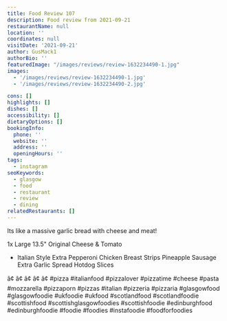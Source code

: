```yaml
---
title: Food Review 107
description: Food review from 2021-09-21
restaurantName: null
location: ''
coordinates: null
visitDate: '2021-09-21'
author: GusMack1
authorBio: ''
featuredImage: "/images/reviews/review-1632234490-1.jpg"
images:
  - '/images/reviews/review-1632234490-1.jpg'
  - '/images/reviews/review-1632234490-2.jpg'

cons: []
highlights: []
dishes: []
accessibility: []
dietaryOptions: []
bookingInfo:
  phone: ''
  website: ''
  address: ''
  openingHours: ''
tags:
  - instagram
seoKeywords:
  - glasgow
  - food
  - restaurant
  - review
  - dining
relatedRestaurants: []
---
```

Its like a massive garlic bread with cheese and meat!

1x Large 13.5" Original Cheese & Tomato
+ Italian Style
Extra Pepperoni
Chicken Breast Strips
Pineapple
Sausage
Extra Garlic Spread
Hotdog Slices

â¢
â¢
â¢
â¢
â¢
#pizza #italianfood #pizzalover #pizzatime #cheese #pasta #mozzarella #pizzaporn #pizzas #italian #pizzeria #pizzaria #glasgowfood #glasgowfoodie #ukfoodie #ukfood #scotlandfood #scotlandfoodie #scottishfood #scottishglasgowfoodies #scottishfoodie #edinburghfood #edinburghfoodie #foodie #foodies #instafoodie #foodforfoodies
